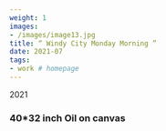 ```yaml
---
weight: 1
images:
- /images/image13.jpg
title: “ Windy City Monday Morning ”
date: 2021-07
tags:
- work # homepage
---
```

2021
### 40*32 inch Oil on canvas

